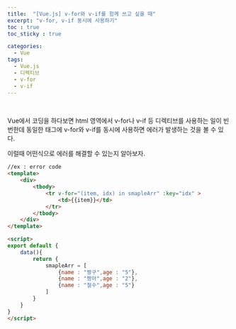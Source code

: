```yaml
---
title:  "[Vue.js] v-for와 v-if를 함께 쓰고 싶을 때"
excerpt: "v-for, v-if 동시에 사용하기"
toc : true
toc_sticky : true

categories:
  - Vue
tags: 
  - Vue.js
  - 디렉티브
  - v-for
  - v-if
---
```



<br/>

Vue에서 코딩을 하다보면 html 영역에서 v-for나 v-if 등 디렉티브를 사용하는 일이 빈번한데 동일한 태그에 v-for와 v-if를 동시에 사용하면 에러가 발생하는 것을 볼 수 있다.

이럴때 어떤식으로 에러를 해결할 수 있는지 알아보자.


```html
//ex : error code
<template>
	<div>
		<tbody>
			<tr v-for="(item, idx) in smapleArr" :key="idx" >
				<td>{{item}}</td>
			</tr>
		</tbody>
	</div>
</template>

<script>
export default {
	data(){
		return {
			smapleArr = [
				{name : "짱구",age : "5"},
				{name : "짱아",age : "2"},
				{name : "철수",age : "5"}
			]
		}
	}
}
</script>
```